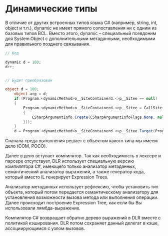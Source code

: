# Динамические типы

В отличие от других встроенных типов языка C# (например, string, int, object и т.п.), dynamic не имеет прямого сопоставления ни с одним из базовых типов BCL. Вместо этого, dynamic – специальный псевдоним для System.Object с дополнительными метаданными, необходимыми для правильного позднего связывания.


```c#
// Код

dynamic d = 100;
d++;


// Будет преобразован

object d = 100;
    object arg = d;
    if (Program.<dynamicMethod>o__SiteContainerd.<>p__Sitee == null)
    {
        Program.<dynamicMethod>o__SiteContainerd.<>p__Sitee = CallSite<Func<CallSite, object, object>>.Create(Binder.UnaryOperation(CSharpBinderFlags.None, ExpressionType.Increment, typeof(Program), new CSharpArgumentInfo[]
        {
            CSharpArgumentInfo.Create(CSharpArgumentInfoFlags.None, null)
        }));
    }
    d = Program.<dynamicMethod>o__SiteContainerd.<>p__Sitee.Target(Program.<dynamicMethod>o__SiteContainerd.<>p__Sitee, arg);
```

Сначала среда выполнения решает с объектом какого типа мы имеем дело (COM, POCO).

Далее в дело вступает компилятор. Так как необходимость в лексере и парсере отсутствует, DLR использует специальную версию компилятора C#, имеющего только анализатор метаданных, семантический анализатор выражений, а также генератор кода, который вместо IL генерирует Expression Trees.

Анализатор метаданных использует рефлексию, чтобы установить тип объекта, который потом передается семантическому анализатору для установления возможности вызова метода или выполнения операции. Далее происходит построение Expression Tree, как если бы Вы использовали лямбда-выражение.

Компилятор C# возвращает обратно дерево выражений в DLR вместе с политикой кэширования. DLR потом сохраняет данный делегат в кэше, ассоциирующимся с узлом вызовов.